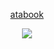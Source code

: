 <div align="center">
  
  [atabook](https://gojo.atabook.org/) 
 </div>

<p align="center"> <img src="https://i.postimg.cc/fW5XnPVB/image-2024-07-09-231109307-removebg-preview.png" > </p> 

<div align="center">
